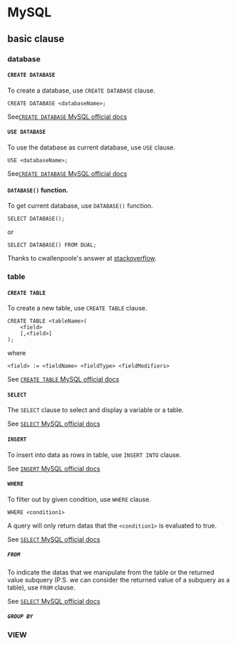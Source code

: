 # MySQL
## basic clause
### database
#### `CREATE DATABASE`
To create a database, use `CREATE DATABASE` clause.

```
CREATE DATABASE <databaseName>;
```

See[`CREATE DATABASE` MySQL official docs](https://dev.mysql.com/doc/refman/8.4/en/creating-database.html)

#### `USE DATABASE`
To use the database as current database, use `USE` clause.

```
USE <databaseName>;
```

See[`CREATE DATABASE` MySQL official docs](https://dev.mysql.com/doc/refman/8.4/en/creating-database.html)

#### `DATABASE()` function.
To get current database, use `DATABASE()` function.

```
SELECT DATABASE();
```

or 

```
SELECT DATABASE() FROM DUAL;
```

Thanks to cwallenpoole's answer at [stackoverflow](https://stackoverflow.com/questions/8096550/how-to-determine-which-database-is-selected).
### table
#### `CREATE TABLE`
To create a new table, use `CREATE TABLE` clause.

```
CREATE TABLE <tableName>(
    <field>
    [,<field>]
);
```

where

```
<field> := <fieldName> <fieldType> <fieldModifiers>
```

See [`CREATE TABLE` MySQL official docs](https://dev.mysql.com/doc/refman/8.4/en/create-table.html)

#### `SELECT`
The `SELECT` clause to select and display a variable or a table.

See [`SELECT` MySQL official docs](https://dev.mysql.com/doc/refman/8.0/en/select.html)

#### `INSERT`
To insert into data as rows in table, use `INSERT INTO` clause.

See [`INSERT` MySQL official docs](https://dev.mysql.com/doc/refman/8.0/en/insert.html)

#### `WHERE`
To filter out by given condition, use `WHERE` clause.

```
WHERE <condition1>
```

A query will only return datas that the `<condition1>` is evaluated to true.

See [`SELECT` MySQL official docs](https://dev.mysql.com/doc/refman/8.0/en/select.html)

##### `FROM`
To indicate the datas that we manipulate from the table or the returned value subquery (P.S. we can consider the returned value of a subquery as a table), use `FROM` clause.

See [`SELECT` MySQL official docs](https://dev.mysql.com/doc/refman/8.0/en/select.html)

##### `GROUP BY`

### VIEW

